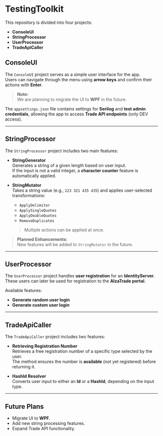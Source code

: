 # TestingToolkit

This repository is divided into four projects:

- **ConsoleUI**
- **StringProcessor**
- **UserProcessor**
- **TradeApiCaller**

## ConsoleUI

The `ConsoleUI` project serves as a simple user interface for the app.  
Users can navigate through the menu using **arrow keys** and confirm their actions with **Enter**.

> **Note:**  
> We are planning to migrate the UI to **WPF** in the future.

The `appsettings.json` file contains settings for **Serilog** and **test admin credentials**, allowing the app to access **Trade API endpoints** (only DEV access).

---

## StringProcessor

The `StringProcessor` project includes two main features:

- **StringGenerator**  
  Generates a string of a given length based on user input.  
  If the input is not a valid integer, a **character counter** feature is automatically applied.

- **StringMutator**  
  Takes a string value (e.g., `123 321 435 435`) and applies user-selected transformations:
  - `ApplyDelimiter`
  - `ApplySingleQuotes`
  - `ApplyDoubleQuotes`
  - `RemoveDuplicates`
  
  > Multiple actions can be applied at once.

> **Planned Enhancements:**  
> New features will be added to `StringMutator` in the future.

---

## UserProcessor

The `UserProcessor` project handles **user registration** for an **IdentityServer**.  
These users can later be used for registration to the **AlzaTrade portal**.

Available features:
- **Generate random user login**
- **Generate custom user login**

---

## TradeApiCaller

The `TradeApiCaller` project includes two features:

- **Retrieving Registration Number**  
  Retrieves a free registration number of a specific type selected by the user.  
  The method ensures the number is **available** (not yet registered) before returning it.

- **HashId Resolver**  
  Converts user input to either an **Id** or a **HashId**, depending on the input type.

---

## Future Plans

- Migrate UI to **WPF**.
- Add new string processing features.
- Expand Trade API functionality.

